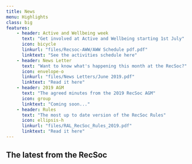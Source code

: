 ```yaml
---
title: News
menu: Highlights
class: big
features:
	- header: Active and Wellbeing week
	  text: "Get involved at Active and Wellbeing starting 1st July"
	  icon: bicycle
	  linkurl: "files/Recsoc-AWW/AWW Schedule pdf.pdf"
	  linktext: "See the activities schedule here"
	- header: News Letter
	  text: "Want to know what's happening this month at the RecSoc?"
	  icon: envelope-o
	  linkurl: "files/News Letters/June 2019.pdf" 
	  linktext: "Read it here"
	- header: 2019 AGM
	  text: "The agreed minutes from the 2019 RecSoc AGM"
	  icon: group
	  linktext: "Coming soon..."
	- header: Rules
	  text: "The most up to date version of the RecSoc Rules"
	  icon: ellipsis-h
	  linkurl: "files/RAL_RecSoc_Rules_2019.pdf"
	  linktext: "Read it here"
---
```


## The latest from the RecSoc
